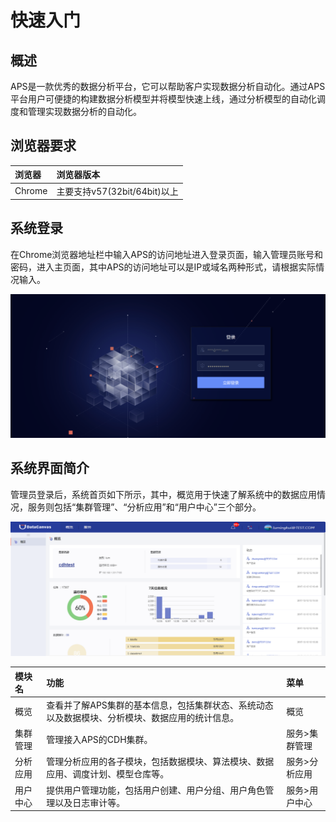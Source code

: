 # 快速入门
## 概述
APS是一款优秀的数据分析平台，它可以帮助客户实现数据分析自动化。通过APS平台用户可便捷的构建数据分析模型并将模型快速上线，通过分析模型的自动化调度和管理实现数据分析的自动化。
## 浏览器要求
| 浏览器 | 浏览器版本 |
| :--- | :--- | 
| Chrome | 主要支持v57(32bit/64bit)以上 |
## 系统登录
在Chrome浏览器地址栏中输入APS的访问地址进入登录页面，输入管理员账号和密码，进入主页面，其中APS的访问地址可以是IP或域名两种形式，请根据实际情况输入。

![](/admin_guide/fig/fig_01.png)

## 系统界面简介
管理员登录后，系统首页如下所示，其中，概览用于快速了解系统中的数据应用情况，服务则包括“集群管理”、“分析应用”和“用户中心”三个部分。

![](/admin_guide/fig/fig_02.png)

| 模块名 | 功能 | 菜单 |
| :--- | :--- | :--- |
| 概览 | 查看并了解APS集群的基本信息，包括集群状态、系统动态以及数据模块、分析模块、数据应用的统计信息。| 概览 |
| 集群管理 | 管理接入APS的CDH集群。 | 服务>集群管理 |
| 分析应用 | 管理分析应用的各子模块，包括数据模块、算法模块、数据应用、调度计划、模型仓库等。 | 服务>分析应用 |
| 用户中心 | 提供用户管理功能，包括用户创建、用户分组、用户角色管理以及日志审计等。 | 服务>用户中心 |



